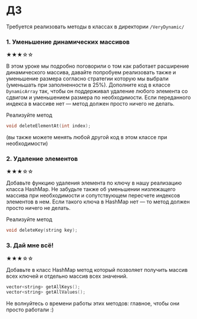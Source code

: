 # ДЗ 
Требуется реализовать методы в классах в директории `/VeryDynamic/`

### 1. Уменьшение динамических массивов
★★★☆☆

 В этом уроке мы подробно поговорили о том как работает расширение динамического массива, давайте попробуем реализовать также и уменьшение размера согласно стратегии которую мы выбрали (уменьшать при заполненности в 25%).
Дополните код в классе `DynamicArray` так, чтобы он поддерживал удаление любого элемента со сдвигом и уменьшением размера по необходимости. Если переданного индекса в массиве нет — метод должен просто ничего не делать.

Реализуйте метод 
```cpp
void deleteElementAt(int index);
``` 
(вы также можете менять любой другой код в этом классе при необходимости)

### 2. Удаление элементов
★★★☆☆

Добавьте функцию удаления элемента по ключу в нашу реализацию класса HashMap. Не забудьте также об уменьшении низлежащего массива при необходимости и сопутствующем пересчете индексов элементов в нем.
Если такого ключа в HashMap нет — то метод должен просто ничего не делать.

Реализуйте метод 
```cpp
void deleteKey(string key);
```

### 3. Дай мне всё!
★★★☆☆
 
Добавьте в класс HashMap метод который позволяет получить массив всех ключей и отдельно массив всех значений.
```cpp
vector<string> getAllKeys();
vector<string> getAllValues();
```


Не волнуйтесь о времени работы этих методов: главное, чтобы они просто работали :)


